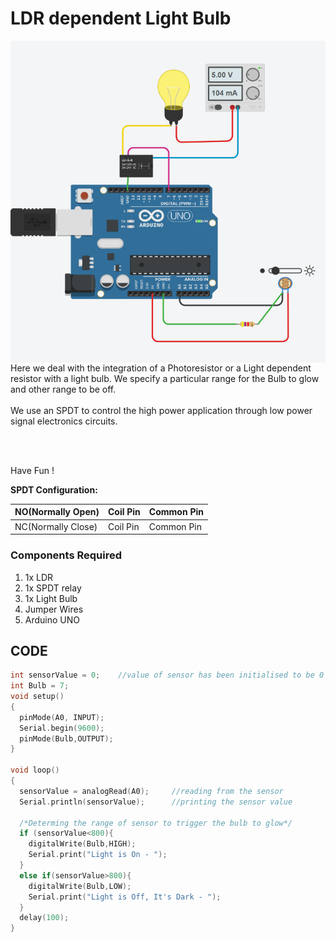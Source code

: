 <h1>LDR dependent Light Bulb</h1>

<div>
    <img width=550 align=right src="https://github.com/Electroversity/Electroverse/blob/main/Basics%202/12-LDR%20dependent%20Light%20bulb/ldr%20bulb.png">
    <p>Here we deal with the integration of a Photoresistor or a Light dependent resistor with a light bulb. We specify a particular range for the Bulb to glow and other range to be off.<br><br>We use an SPDT to control the high power application through low power signal electronics circuits.</p><br><br>
    <p>Have Fun !</p>
</div>       
 
<b>SPDT Configuration: </b>

| NO(Normally Open) | Coil Pin | Common Pin |
| --- | --- | --- |
| NC(Normally Close) | Coil Pin | Common Pin |

<div>
  <h3>Components Required</h3>
  <ol>
    <li>1x LDR</li>
    <li>1x SPDT relay</li>
    <li>1x Light Bulb</li>
    <li>Jumper Wires</li>
    <li>Arduino UNO</li>
  </ol>
    
</div>


  
## CODE



```C++
int sensorValue = 0;	//value of sensor has been initialised to be 0
int Bulb = 7;
void setup()
{
  pinMode(A0, INPUT);
  Serial.begin(9600);
  pinMode(Bulb,OUTPUT);
}

void loop()
{
  sensorValue = analogRead(A0);		//reading from the sensor
  Serial.println(sensorValue);		//printing the sensor value
  
  /*Determing the range of sensor to trigger the bulb to glow*/
  if (sensorValue<800){
    digitalWrite(Bulb,HIGH);
    Serial.print("Light is On - ");
  }
  else if(sensorValue>800){
  	digitalWrite(Bulb,LOW);
    Serial.print("Light is Off, It's Dark - ");
  }
  delay(100);
}

```
